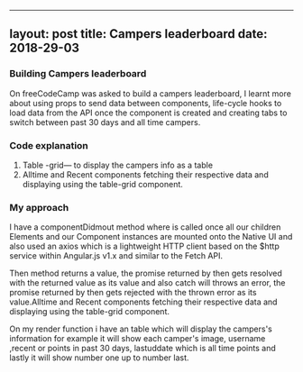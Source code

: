 

---
layout: post
title: Campers leaderboard
date: 2018-29-03
---

### Building Campers leaderboard

On freeCodeCamp was asked to build a campers leaderboard, I learnt more about using props to send data between components, life-cycle hooks to load data from the API once the component is created and creating tabs to switch between past 30 days and all time campers.


### Code explanation

1. Table -grid— to display the campers info as a table
2. Alltime and Recent components fetching their respective data and displaying using the table-grid component.


### My approach

I have  a componentDidmout method  where is called once all our children Elements and our Component instances are mounted onto the Native UI and also used an axios  which is  a lightweight HTTP client based on the $http service within Angular.js v1.x and similar to the Fetch API.

Then method returns a value, the promise returned by then gets resolved with the returned value as its value and also catch will throws an error, the promise returned by then gets rejected with the thrown error as its value.Alltime and Recent components fetching their respective data and displaying using the table-grid component.


On my render function i have an table which will display the campers's information for example it will show each camper's image, username ,recent or points in past 30 days, lastuddate which is all time points and lastly it will show number one up to number last.



